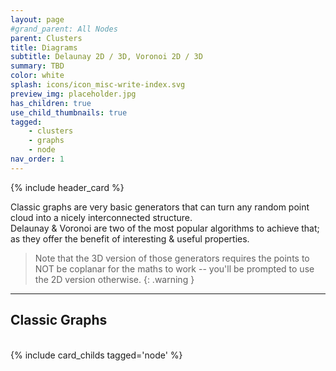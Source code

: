 ```yaml
---
layout: page
#grand_parent: All Nodes
parent: Clusters
title: Diagrams
subtitle: Delaunay 2D / 3D, Voronoi 2D / 3D
summary: TBD
color: white
splash: icons/icon_misc-write-index.svg
preview_img: placeholder.jpg
has_children: true
use_child_thumbnails: true
tagged: 
    - clusters
    - graphs
    - node
nav_order: 1
---
```


{% include header_card %}

Classic graphs are very basic generators that can turn any random point cloud into a nicely interconnected structure.  
Delaunay & Voronoi are two of the most popular algorithms to achieve that; as they offer the benefit of interesting & useful properties.  

> Note that the 3D version of those generators requires the points to NOT be coplanar for the maths to work -- you'll be prompted to use the 2D version otherwise.
{: .warning }

---
## Classic Graphs
<br>
{% include card_childs tagged='node' %}
